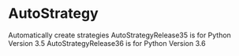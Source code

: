 # AutoStrategy
Automatically create strategies
AutoStrategyRelease35 is for Python Version 3.5
AutoStrategyRelease36 is for Python Version 3.6
